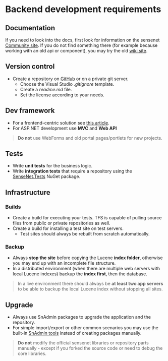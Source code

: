 # Backend development requirements

## Documentation
If you need to look into the docs, first look for information on the sensenet [Community site](https://community.sensenet.com). If you do not find something there (for example because working with an old api or component), you may try the old [wiki site](http://wiki.sensenet.com).

## Version control

- Create a repository on [GitHub](https://github.com) or on a private git server.
   - Choose the Visual Studio *.gitignore* template.
   - Create a *readme.md* file.
   - Set the license according to your needs.
 
## Dev framework
- For a frontend-centric solution see [this article](react-spa-requirements.md).
- For ASP.NET development use **MVC** and **Web API**
> **Do not** use WebForms and old portal pages/portlets for new projects.

## Tests
- Write **unit tests** for the business logic.
- Write **integration tests** that require a repository using the [SenseNet.Tests](https://www.nuget.org/packages/SenseNet.Tests/) NuGet package.

## Infrastructure

### Builds
- Create a build for executing your tests. TFS is capable of pulling source files from public or private repositories as well.
- Create a build for installing a test site on test servers. 
   - Test sites should always be rebuilt from scratch automatically.

### Backup
- Always **stop the site** before copying the Lucene **index folder**, otherwise you may end up with an incomplete file structure.
- In a distributed environment (when there are multiple web servers with local Lucene indexes) backup the **index first**, then the database.

> In a live environment there should always be **at least two app servers** to be able to backup the local Lucene index without stopping all sites.

## Upgrade
- Always use SnAdmin packages to upgrade the application and the repository.
- For simple import/export or other common scenarios you may use the built-in [SnAdmin tools](https://community.sensenet.com/docs/snadmin-tools/) instead of creating packages manually.

> **Do not** modify the official sensenet libraries or repository parts manually - except if you forked the source code or need to debug the core libraries.